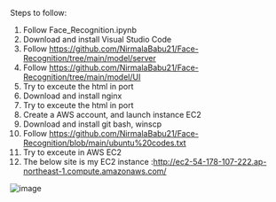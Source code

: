 Steps to follow:


1. Follow Face_Recognition.ipynb
2. Download and install Visual Studio Code
3. Follow https://github.com/NirmalaBabu21/Face-Recognition/tree/main/model/server
4. Follow https://github.com/NirmalaBabu21/Face-Recognition/tree/main/model/UI
5. Try to exceute the html in port 
6. Download and install nginx
7. Try to exceute the html in port 
8. Create a AWS account, and launch instance EC2
9. Download and install git bash, winscp
10. Follow https://github.com/NirmalaBabu21/Face-Recognition/blob/main/ubuntu%20codes.txt
11. Try to exceute in AWS EC2 
12. The below site is my EC2 instance :http://ec2-54-178-107-222.ap-northeast-1.compute.amazonaws.com/

![image](https://user-images.githubusercontent.com/103834688/196046337-61000bed-a1ab-45c6-a08c-33166f762e0c.png)

